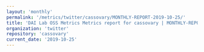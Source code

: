 ```yaml
---
layout: 'monthly'
permalink: '/metrics/twitter/cassovary/MONTHLY-REPORT-2019-10-25/'
title: 'DAI Lab OSS Metrics Metrics report for cassovary | MONTHLY-REPORT-2019-10-25'
organization: 'twitter'
repository: 'cassovary'
current_date: '2019-10-25'
---
```

